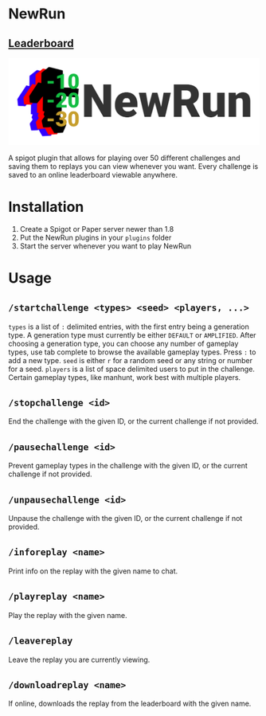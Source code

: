 # NewRun

## [Leaderboard](https://tgrcode.com/newrun/)
![logo](images/newrun.png)

A spigot plugin that allows for playing over 50 different challenges and saving them to replays you can view whenever you want. Every challenge is saved to an online leaderboard viewable anywhere.

# Installation
1. Create a Spigot or Paper server newer than 1.8
2. Put the NewRun plugins in your `plugins` folder
3. Start the server whenever you want to play NewRun

# Usage
## `/startchallenge <types> <seed> <players, ...>`
`types` is a list of `:` delimited entries, with the first entry being a generation type. A generation type must currently be either `DEFAULT` or `AMPLIFIED`. After choosing a generation type, you can choose any number of gameplay types, use tab complete to browse the available gameplay types. Press `:` to add a new type. `seed` is either `r` for a random seed or any string or number for a seed. `players` is a list of space delimited users to put in the challenge. Certain gameplay types, like manhunt, work best with multiple players.

## `/stopchallenge <id>`
End the challenge with the given ID, or the current challenge if not provided.

## `/pausechallenge <id>`
Prevent gameplay types in the challenge with the given ID, or the current challenge if not provided.

## `/unpausechallenge <id>`
Unpause the challenge with the given ID, or the current challenge if not provided.

## `/inforeplay <name>`
Print info on the replay with the given name to chat.

## `/playreplay <name>`
Play the replay with the given name.

## `/leavereplay`
Leave the replay you are currently viewing.

## `/downloadreplay <name>`
If online, downloads the replay from the leaderboard with the given name.